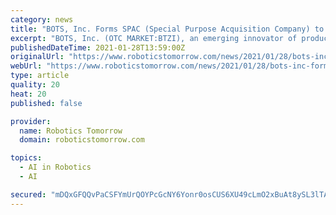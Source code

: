 ```yaml
---
category: news
title: "BOTS, Inc. Forms SPAC (Special Purpose Acquisition Company) to Acquire Companies in Robotics Space"
excerpt: "BOTS, Inc. (OTC MARKET:BTZI), an emerging innovator of products, technologies, and services for the rapidly growing cyber-security, digital robotics automation and AI for manufacturing industry, announced today the formation of Robot Acquisition Corporation (RoboSPAC),"
publishedDateTime: 2021-01-28T13:59:00Z
originalUrl: "https://www.roboticstomorrow.com/news/2021/01/28/bots-inc-forms-spac-special-purpose-acquisition-company-to-acquire-companies-in-robotics-space/16171/"
webUrl: "https://www.roboticstomorrow.com/news/2021/01/28/bots-inc-forms-spac-special-purpose-acquisition-company-to-acquire-companies-in-robotics-space/16171/"
type: article
quality: 20
heat: 20
published: false

provider:
  name: Robotics Tomorrow
  domain: roboticstomorrow.com

topics:
  - AI in Robotics
  - AI

secured: "mDQxGFQQvPaCSFYmUrQOYPcGcNY6Yonr0osCUS6XU49cLmO2xBuAt8ySL3lTAoCYWQzHoGeANI/TJ+0FTuZDZgYbo1gWvrkLkZ264GQt4jWzuUOiU2OqyagFihtxW+Cq5L++FrCVE4QfufMq/qOl+OKte/po7miKG3SUj8YVv4XNrTdPVyiv8kIYtoRJ7ax4iLb06n/oyNX+ZyBgeo/l8x1mCpWp5msLl0XmfYpTIM92Tzi+hNBLumuXZRYg2RzRZedbMdsd2G9kfeI/xX2wmL56v01GSeFVXesCZ3UTvLPzL1i/zY7++z79++qcFCiCVtRS0ZFi/kEK23JpqouJ7TFebQJU/x5Mw8CAWVk3S40=;J5JRmDytA+wFOZUsEp8TWA=="
---
```


